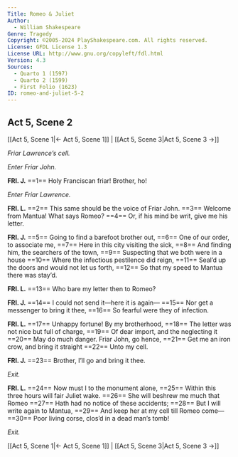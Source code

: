 ```yaml
---
Title: Romeo & Juliet
Author: 
  - William Shakespeare
Genre: Tragedy
Copyright: ©2005-2024 PlayShakespeare.com. All rights reserved.
License: GFDL License 1.3
License URL: http://www.gnu.org/copyleft/fdl.html
Version: 4.3
Sources:
  - Quarto 1 (1597)
  - Quarto 2 (1599)
  - First Folio (1623)
ID: romeo-and-juliet-5-2
---
```


## Act 5, Scene 2
[[Act 5, Scene 1|← Act 5, Scene 1]] | [[Act 5, Scene 3|Act 5, Scene 3 →]]

*Friar Lawrence’s cell.*

*Enter Friar John.*

**FRI. J.**
==1== Holy Franciscan friar! Brother, ho!

*Enter Friar Lawrence.*

**FRI. L.**
==2== This same should be the voice of Friar John.
==3== Welcome from Mantua! What says Romeo?
==4== Or, if his mind be writ, give me his letter.

**FRI. J.**
==5== Going to find a barefoot brother out,
==6== One of our order, to associate me,
==7== Here in this city visiting the sick,
==8== And finding him, the searchers of the town,
==9== Suspecting that we both were in a house
==10== Where the infectious pestilence did reign,
==11== Seal’d up the doors and would not let us forth,
==12== So that my speed to Mantua there was stay’d.

**FRI. L.**
==13== Who bare my letter then to Romeo?

**FRI. J.**
==14== I could not send it—here it is again⁠—
==15== Nor get a messenger to bring it thee,
==16== So fearful were they of infection.

**FRI. L.**
==17== Unhappy fortune! By my brotherhood,
==18== The letter was not nice but full of charge,
==19== Of dear import, and the neglecting it
==20== May do much danger. Friar John, go hence,
==21== Get me an iron crow, and bring it straight
==22== Unto my cell.

**FRI. J.**
==23== Brother, I’ll go and bring it thee.

*Exit.*

**FRI. L.**
==24== Now must I to the monument alone,
==25== Within this three hours will fair Juliet wake.
==26== She will beshrew me much that Romeo
==27== Hath had no notice of these accidents;
==28== But I will write again to Mantua,
==29== And keep her at my cell till Romeo come⁠—
==30== Poor living corse, clos’d in a dead man’s tomb!

*Exit.*

[[Act 5, Scene 1|← Act 5, Scene 1]] | [[Act 5, Scene 3|Act 5, Scene 3 →]]